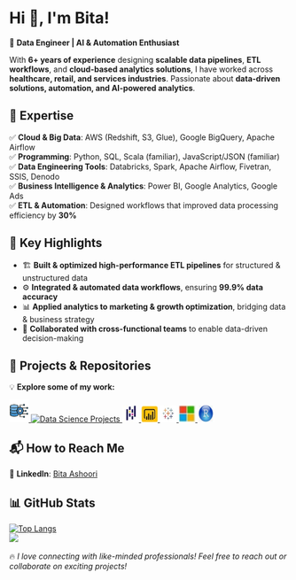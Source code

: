 <h1 align="left">Hi 👋, I'm Bita!</h1>

🚀 **Data Engineer | AI & Automation Enthusiast**  

With **6+ years of experience** designing **scalable data pipelines**, **ETL workflows**, and **cloud-based analytics solutions**, I have worked across **healthcare, retail, and services industries**. Passionate about **data-driven solutions, automation, and AI-powered analytics**.


## 🔹 **Expertise**
✅ **Cloud & Big Data**: AWS (Redshift, S3, Glue), Google BigQuery, Apache Airflow  
✅ **Programming**: Python, SQL, Scala (familiar), JavaScript/JSON (familiar)  
✅ **Data Engineering Tools**: Databricks, Spark, Apache Airflow, Fivetran, SSIS, Denodo  
✅ **Business Intelligence & Analytics**: Power BI, Google Analytics, Google Ads  
✅ **ETL & Automation**: Designed workflows that improved data processing efficiency by **30%**  


## 🔹 **Key Highlights**
- 🏗 **Built & optimized high-performance ETL pipelines** for structured & unstructured data  
- ⚙️ **Integrated & automated data workflows**, ensuring **99.9% data accuracy**  
- 📊 **Applied analytics to marketing & growth optimization**, bridging data & business strategy  
- 🤝 **Collaborated with cross-functional teams** to enable data-driven decision-making  


## 📂 **Projects & Repositories**

💡 **Explore some of my work:**

<p align="left">
  <a href="https://github.com/bashoori/Data-Engineering-Project" target="_blank">
    <img src="https://github.com/bashoori/repo/blob/master/data_engineer_icon.png" alt="Data Engineering Project" height="40" width="35"/>
  </a>
  <a href="https://github.com/bashoori/Data-Science-Projects" target="_blank">
    <img src="https://github.com/bashoori/repo/blob/master/p1.JPG" alt="Data Science Projects" height="30" width="30"/>
  </a>
  <a href="https://github.com/DataCoder2020/Data-Science-Projects/" target="_blank">
    <img src="https://github.com/DataCoder2020/repo/blob/master/pandas.JPG" alt="Pandas Projects" height="30" width="30"/>
  </a>
  <a href="https://github.com/DataCoder2020/Business-Intelligence-Projects/" target="_blank">
    <img src="https://github.com/DataCoder2020/repo/blob/master/power_bi.jpg" alt="Power BI" height="30" width="30"/>
  </a>
  <a href="https://github.com/DataCoder2020/Business-Intelligence-Projects/" target="_blank">
    <img src="https://github.com/DataCoder2020/repo/blob/master/TABLEAU.JPG" alt="Tableau" height="30" width="30"/>
  </a>
  <a href="https://github.com/DataCoder2020/SQL/" target="_blank">
    <img src="https://github.com/DataCoder2020/repo/blob/master/BI.JPG" alt="SQL/BI" height="30" width="30"/>
  </a>
  <a href="https://github.com/DataCoder2020/R/" target="_blank">
    <img src="https://github.com/DataCoder2020/repo/blob/master/R1.JPG" alt="R Projects" height="30" width="30"/>
  </a>
</p>

## 📬 **How to Reach Me**
🔗 **LinkedIn**: [Bita Ashoori](https://www.linkedin.com/in/bitaashoori/)  
<!--  📊 **Kaggle**: [Bita Ashoori](https://www.kaggle.com/bitaashoori)  -->
<!--  💻 **HackerRank**: [DataCoder BA](https://www.hackerrank.com/datacoder_ba)  -->


## 📊 **GitHub Stats**
[![Top Langs](https://github-readme-stats.vercel.app/api/top-langs/?username=bashoori&layout=compact)](https://github.com/bashoori/github-readme-stats)  
![](https://komarev.com/ghpvc/?username=bashoori)


🔥 *I love connecting with like-minded professionals! Feel free to reach out or collaborate on exciting projects!*  
